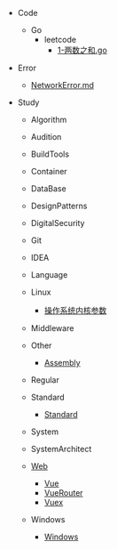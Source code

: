 * Code
  
  * Go
    * leetcode
      * [1-两数之和.go](/code/go/leetcode/easy/1-两数之和.md)

* Error
  
  * [NetworkError.md](error%2FNetworkError.md)

* Study
  
  * Algorithm
  
  * Audition
  
  * BuildTools
  
  * Container
  
  * DataBase
  
  * DesignPatterns
  
  * DigitalSecurity
  
  * Git
  
  * IDEA
  
  * Language
  
  * Linux
    
    * [操作系统内核参数](/study/Linux/sysctl.md)
  
  * Middleware
  
  * Other
    
    * [Assembly](study/Other/Assembly.md)
  
  * Regular
  
  * Standard
    
    * [Standard](study/Standard/ANS1.md)
  
  * System
  
  * SystemArchitect
  
  * [Web](study/Web/README.md)
    
    * [Vue](study/Web/Vue.md)
    * [VueRouter](study/Web/VueRouter.md)
    * [Vuex](study/Web/Vuex.md)
  
  * Windows
    
    * [Windows](study/Windows/README.md)
